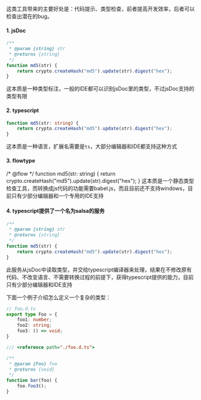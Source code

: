 这类工具带来的主要好处是：代码提示、类型检查，前者提高开发效率，后者可以检查出潜在的bug。

#### 1. jsDoc

```js
/**
 * @param {string} str
 * @returns {string}
 */
function md5(str) {
    return crypto.createHash("md5").update(str).digest("hex");
}
```
这本质是一种类型标注，一般的IDE都可以识别jsDoc里的类型，不过jsDoc支持的类型有限

#### 2. typescript

```ts
function md5(str: string) {
    return crypto.createHash("md5").update(str).digest("hex");
}
```
这本质是一种语言，扩展名需要是`ts`，大部分编辑器和IDE都支持这种方式

#### 3. flowtype

/* @flow */
function md5(str: string) {
    return crypto.createHash("md5").update(str).digest("hex");
}
这本质是一个静态类型检查工具，而转换成js代码的功能需要babel.js，而且目前还不支持windows，目前只有少部分编辑器和一个专用的IDE支持

#### 4. typescript提供了一个名为salsa的服务

```js
/**
 * @param {string} str
 * @returns {string}
 */
function md5(str) {
    return crypto.createHash("md5").update(str).digest("hex");
}
```
此服务从jsDoc中读取类型，并交给typescript编译器来处理，结果在不修改原有代码、不改变语言、不需要转换过程的前提下，获得typescript提供的能力，目前只有少部分编辑器和IDE支持

下面一个例子介绍怎么定义一个复杂的类型：
```ts
// foo.d.ts
export type Foo = {
    foo1: number;
    foo2: string;
    foo3: () => void;
}
```
```js
/// <reference path="./foo.d.ts">

/**
 * @param {Foo} foo
 * @returns {void}
 */
function bar(foo) {
    foo.foo3();
}
```